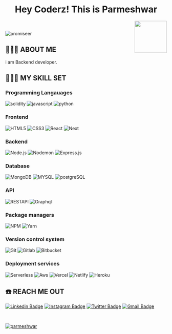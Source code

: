 
<h1 align="center">
<!-- <img src="https://github.com/blackcater/blackcater/raw/master/images/Hi.gif" height="32" /> -->
Hey Coderz!   This is  Parmeshwar
<!-- <img src="https://github.com/blackcater/blackcater/raw/master/images/Hi.gif" height="32" /> -->
</h1>

<img align='right' src="https://media.giphy.com/media/LmNwrBhejkK9EFP504/giphy.gif" width="100">
<br>
<p align="left"> <img src="https://komarev.com/ghpvc/?username=promiseer&label=Profile%20views&color=0e75b6&style=flat" alt="promiseer" /> </p>

## 👨🏾‍💻 ABOUT ME

<p>i am Backend developer.</p>

## 👨🏾‍🔧 MY SKILL SET

### Programming Langauages

![solidity](https://img.shields.io/badge/-solidity-ffffff?style=flat&logo=solidity&logoColor=000000)
![javascript](https://img.shields.io/badge/-javascript-ffffff?style=flat&logo=javascript&logoColor=000000)
![python](https://img.shields.io/badge/-python-ffffff?style=flat&logo=python)


### Frontend

![HTML5](https://img.shields.io/badge/-HTML5-ffffff?style=flat&logo=HTML5)
![CSS3](https://img.shields.io/badge/-CSS3-ffffff?style=flat&logo=CSS3&logoColor=1572B6)
![React](https://img.shields.io/badge/-REACT-ffffff?style=flat&logo=React)
![Next](https://img.shields.io/badge/-NEXT-ffffff?style=flat&logo=NEXT)

### Backend

![Node.js](https://img.shields.io/badge/-Node.js-ffffff?style=flat&logo=Node.js&logoColor=339933)
![Nodemon](https://img.shields.io/badge/-Nodemon-ffffff?style=flat&logo=Nodemon&logoColor=76D04B)
![Express.js](https://img.shields.io/badge/-Express.js-ffffff?style=flat&logo=Express.js&logoColor=76D04B)

### Database

![MongoDB](https://img.shields.io/badge/-MongoDB-ffffff?style=flat&logo=MongoDB&logoColor=47A248)
![MYSQL](https://img.shields.io/badge/-MYSQL-ffffff?style=flat&logo=MYSQL&logoColor=336791)
![postgreSQL](https://img.shields.io/badge/-postgreSQL-ffffff?style=flat&logo=postgreSQL&logoColor=336791)

### API

![RESTAPI](https://img.shields.io/badge/-RESTAPI-ffffff?style=flat&logo=RESTAPI&logoColor=336791)
![Graphql](https://img.shields.io/badge/-Graphql-ffffff?style=flat&logo=Graphql&logoColor=336791)

### Package managers

![NPM](https://img.shields.io/badge/-NPM-ffffff?style=flat&logo=NPM&logoColor=CB3837)
![Yarn](https://img.shields.io/badge/-Yarn-ffffff?style=flat&logo=yarn&logoColor=CB3837)



### Version control system

![Git](https://img.shields.io/badge/-Git-ffffff?style=flat&logo=Git&logoColor=F05032)
![Gitlab](https://img.shields.io/badge/-Gitlab-ffffff?style=flat&logo=Gitlab&logoColor=F05032)
![Bitbucket](https://img.shields.io/badge/-Bitbucket-ffffff?style=flat&logo=Bitbucket&logoColor=F05032)


### Deployment services
![Serverless](https://img.shields.io/badge/-Serverless-ffffff?style=flat&logo=Serverless&logoColor=F05032)
![Aws](https://img.shields.io/badge/-Aws-ffffff?style=flat&logo=Aws&logoColor=F05032)
![Vercel](https://img.shields.io/badge/-Vercel-ffffff?style=flat&logo=Vercel%20AWS&logoColor=FFFFFF)
![Netlify](https://img.shields.io/badge/-Netlify-ffffff?style=flat&logo=Netlify%20AWS&logoColor=FFFFFF)
![Heroku](https://img.shields.io/badge/-Heroku-ffffff?style=flat&logo=Heroku%20AWS&logoColor=FFFFFF)

## ☎️ REACH ME OUT

[![Linkedin Badge](https://img.shields.io/badge/-parmeshwar-blue?style=flat-square&logo=Linkedin&logoColor=white&link=https://www.linkedin.com/in/parmeshwar4321/)](https://www.linkedin.com/in/parmeshwar4321/)
[![Instagram Badge](https://img.shields.io/badge/-parmeshwar-white?style=flat-square&logo=Instagram&logoColor=Pink&link=https://www.instagram.com/parmeshwar.me/)](https://www.instagram.com/_p_a_r_m_y_a_.007/)
[![Twitter Badge](https://img.shields.io/badge/-parmeshwar-white?style=flat-square&logo=Twitter&logoColor=Blue&link=https://www.twitter.com/promiseeer)](https://www.twitter.com/promiseeer)
[![Gmail Badge](https://img.shields.io/badge/-rathodparmeshwar4321@gmail.com-c14438?style=flat-square&logo=Gmail&logoColor=white&link=mailto:rathodparmeshwar4321@gmail.com)](mailto:rathodparmeshwar4321@gmail.com)

<br />

<p align="left"> <a href="https://github.com/ryo-ma/github-profile-trophy"><img src="https://github-profile-trophy.vercel.app/?username=promiseer" alt="parmeshwar" /></a> </p>
